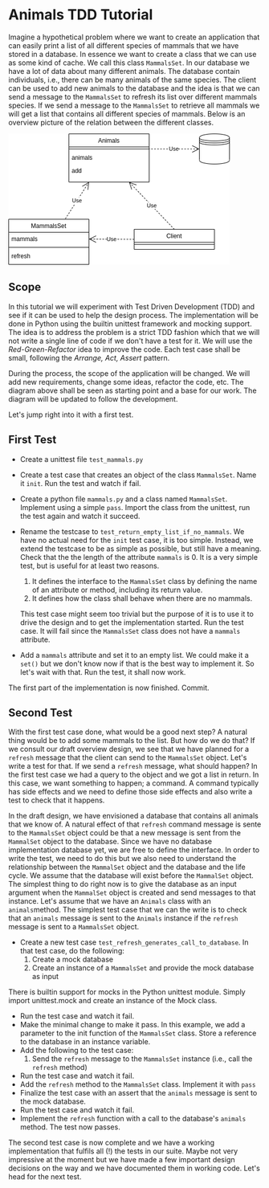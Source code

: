 # Animals TDD Tutorial
Imagine a hypothetical problem where we want to create an application that can easily print a list
of all different species of mammals that we have stored in a database. In essence we want to
create a class that we can use as some kind of cache. We call this class `MammalsSet`. In our
database we have a lot of data about many different animals. The database contain individuals, i.e.,
there can be many animals of the same species. The client can be used to add new animals to the
database and the idea is that we can send a message to the `MammalsSet` to refresh its list over
different mammals species. If we send a message to the `MammalsSet` to retrieve all mammals
we will get a list that contains all different species of mammals. Below is an overview picture
of the relation between the different classes.

![Diagram](images/animals_initial.png)

## Scope
In this tutorial we will experiment with Test Driven Development (TDD) and see if it can be used
to help the design process. The implementation will be done in Python using the builtin unittest
framework and mocking support. The idea is to address the problem is a strict TDD fashion which
that we will not write a single line of code if we don't have a test for it. We will use the
*Red-Green-Refactor* idea to improve the code. Each test case shall be small, following the
*Arrange, Act, Assert* pattern.

During the process, the scope of the application will be changed. We will add new requirements,
change some ideas, refactor the code, etc. The diagram above shall be seen as starting point and
a base for our work. The diagram will be updated to follow the development. 

Let's jump right into it with a first test.

## First Test
* Create a unittest file `test_mammals.py`
* Create a test case that creates an object of the class `MammalsSet`. Name it `init`.
  Run the test and watch if fail.
* Create a python file `mammals.py` and a class named `MammalsSet`. Implement using a
  simple `pass`. Import the class from the unittest, run the test again and watch it succeed.
* Rename the testcase to `test_return_empty_list_if_no_mammals`. We have no actual need for
  the `init` test case, it is too simple. Instead, we extend the testcase to be as simple as
  possible, but still have a meaning. Check that the the length of the attribute `mammals` is 0.
  It is a very simple test, but is useful for at least two reasons.
  1. It defines the interface to the `MammalsSet` class by defining the name of an attribute
     or method, including its return value.
  1. It defines how the class shall behave when there are no mammals.

  This test case might seem too trivial but the purpose of it is to use it to drive the design
  and to get the implementation started. Run the test case. It will fail since the `MammalsSet`
  class does not have a `mammals` attribute.
* Add a `mammals` attribute and set it to an empty list. We could make it a `set()` but we
  don't know now if that is the best way to implement it. So let's wait with that. Run the test,
  it shall now work.

The first part of the implementation is now finished. Commit.

## Second Test
With the first test case done, what would be a good next step? A natural thing would be to add
some mammals to the list. But how do we do that? If we consult our draft overview design, we see
that we have planned for a `refresh` message that the client can send to the `MammalsSet`
object. Let's write a test for that. If we send a `refresh` message, what should happen? In the
first test case we had a query to the object and we got a list in return. In this case, we want
something to happen; a command. A command typically has side effects and we need to define those
side effects and also write a test to check that it happens.

In the draft design, we have envisioned a database that contains all animals that we know of. A
natural effect of that `refresh` command message is sente to the `MammalsSet` object could be
that a new message is sent from the `MammalSet` object to the database. Since we have no
database implementation database yet, we are free to define the interface. In order to write the
test, we need to do this but we also need to understand the relationship between the `MammalSet`
object and the database and the life cycle. We assume that the database will exist before the
`MammalSet` object. The simplest thing to do right now is to give the database as an input
argument when the `MammalSet` object is created and send messages to that instance. Let's
assume that we have an `Animals` class with an `animals`method. The simplest test case that
we can the write is to check that an `animals` message is sent to the `Animals` instance if
the `refresh` message is sent to a `MammalsSet` object.

* Create a new test case `test_refresh_generates_call_to_database`. In that test case, do the
 following:
  1. Create a mock database
  1. Create an instance of a `MammalsSet` and provide the mock database as input

There is builtin support for mocks in the Python unittest module. Simply import unittest.mock and
create an instance of the Mock class.

* Run the test case and watch it fail.
* Make the minimal change to make it pass. In this example, we add a parameter to the init
  function of the `MammalsSet` class. Store a reference to the database in an instance variable.
* Add the following to the test case:
  1. Send the `refresh` message to the `MammalsSet` instance (i.e., call the `refresh` method)
* Run the test case and watch it fail.
* Add the `refresh` method to the `MammalsSet` class. Implement it with `pass`
* Finalize the test case with an assert that the `animals` message is sent to the mock database.
* Run the test case and watch it fail.
* Implement the `refresh` function with a call to the database's `animals` method. The test now
  passes.

The second test case is now complete and we have a working implementation that fulfils all
(!) the tests in our suite. Maybe not very impressive at the moment but we have made a few important
design decisions on the way and we have documented them in working code. Let's head for the next
test.
